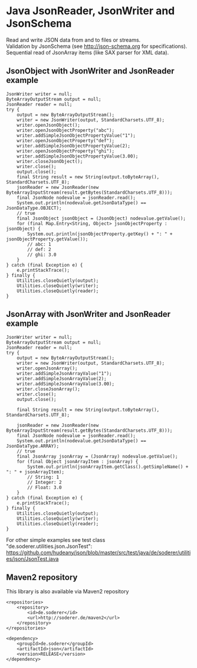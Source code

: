 # Java JsonReader, JsonWriter and JsonSchema

Read and write JSON data from and to files or streams.  
Validation by JsonSchema (see http://json-schema.org for specifications).  
Sequential read of JsonArray items (like SAX parser for XML data).  

## JsonObject with JsonWriter and JsonReader example
```
JsonWriter writer = null;
ByteArrayOutputStream output = null;
JsonReader reader = null;
try {
	output = new ByteArrayOutputStream();
	writer = new JsonWriter(output, StandardCharsets.UTF_8);
	writer.openJsonObject();
	writer.openJsonObjectProperty("abc");
	writer.addSimpleJsonObjectPropertyValue("1");
	writer.openJsonObjectProperty("def");
	writer.addSimpleJsonObjectPropertyValue(2);
	writer.openJsonObjectProperty("ghi");
	writer.addSimpleJsonObjectPropertyValue(3.00);
	writer.closeJsonObject();
	writer.close();
	output.close();
	final String result = new String(output.toByteArray(), StandardCharsets.UTF_8);
	jsonReader = new JsonReader(new ByteArrayInputStream(result.getBytes(StandardCharsets.UTF_8)));
	final JsonNode nodevalue = jsonReader.read();
	System.out.println(nodevalue.getJsonDataType() == JsonDataType.OBJECT);
	// true
	final JsonObject jsonObject = (JsonObject) nodevalue.getValue();
	for (final Map.Entry<String, Object> jsonObjectProperty : jsonObject) {
		System.out.println(jsonObjectProperty.getKey() + ": " + jsonObjectProperty.getValue());
		// abc: 1
		// def: 2
		// ghi: 3.0
	}
} catch (final Exception e) {
	e.printStackTrace();
} finally {
	Utilities.closeQuietly(output);
	Utilities.closeQuietly(writer);
	Utilities.closeQuietly(reader);
}
```

## JsonArray with JsonWriter and JsonReader example
```
JsonWriter writer = null;
ByteArrayOutputStream output = null;
JsonReader reader = null;
try {
	output = new ByteArrayOutputStream();
	writer = new JsonWriter(output, StandardCharsets.UTF_8);
	writer.openJsonArray();
	writer.addSimpleJsonArrayValue("1");
	writer.addSimpleJsonArrayValue(2);
	writer.addSimpleJsonArrayValue(3.00);
	writer.closeJsonArray();
	writer.close();
	output.close();

	final String result = new String(output.toByteArray(), StandardCharsets.UTF_8);

	jsonReader = new JsonReader(new ByteArrayInputStream(result.getBytes(StandardCharsets.UTF_8)));
	final JsonNode nodevalue = jsonReader.read();
	System.out.println(nodevalue.getJsonDataType() == JsonDataType.ARRAY);
	// true
	final JsonArray jsonArray = (JsonArray) nodevalue.getValue();
	for (final Object jsonArrayItem : jsonArray) {
		System.out.println(jsonArrayItem.getClass().getSimpleName() + ": " + jsonArrayItem);
		// String: 1
		// Integer: 2
		// Float: 3.0
	}
} catch (final Exception e) {
	e.printStackTrace();
} finally {
	Utilities.closeQuietly(output);
	Utilities.closeQuietly(writer);
	Utilities.closeQuietly(reader);
}
```

For other simple examples see test class "de.soderer.utilities.json.JsonTest":
https://github.com/hudeany/json/blob/master/src/test/java/de/soderer/utilities/json/JsonTest.java
  
## Maven2 repository
This library is also available via Maven2 repository
 
	<repositories>
		<repository>
			<id>de.soderer</id>
			<url>http://soderer.de/maven2</url>
		</repository>
	</repositories>

	<dependency>
		<groupId>de.soderer</groupId>
		<artifactId>json</artifactId>
		<version>RELEASE</version>
	</dependency>
